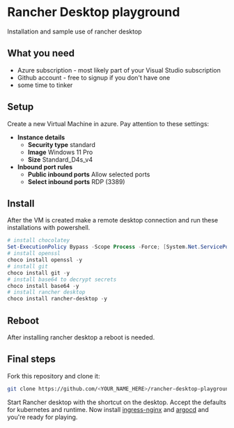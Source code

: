 # Rancher Desktop playground

Installation and sample use of rancher desktop

## What you need

* Azure subscription - most likely part of your Visual Studio subscription
* Github account - free to signup if you don't have one
* some time to tinker

## Setup

Create a new Virtual Machine in azure. Pay attention to these settings:

* __Instance details__
  * __Security type__ standard
  * __Image__ Windows 11 Pro
  * __Size__ Standard_D4s_v4
* __Inbound port rules__
  * __Public inbound ports__ Allow selected ports
  * __Select inbound ports__ RDP (3389)

## Install

After the VM is created make a remote desktop connection and run these installations with powershell.

```powershell
# install chocolatey
Set-ExecutionPolicy Bypass -Scope Process -Force; [System.Net.ServicePointManager]::SecurityProtocol = [System.Net.ServicePointManager]::SecurityProtocol -bor 3072; iex ((New-Object System.Net.WebClient).DownloadString('https://chocolatey.org/install.ps1'))
# install openssl
choco install openssl -y
# install git
choco install git -y
# install base64 to decrypt secrets
choco install base64 -y
# install rancher desktop
choco install rancher-desktop -y
```

## Reboot

After installing rancher desktop a reboot is needed.

## Final steps

Fork this repository and clone it:

```bash
git clone https://github.com/<YOUR_NAME_HERE>/rancher-desktop-playground.git
```

Start Rancher desktop with the shortcut on the desktop. Accept the defaults for kubernetes and runtime. Now install [ingress-nginx](ingress-nginx) and [argocd](argocd) and you're ready for playing.
